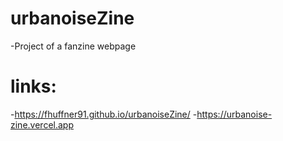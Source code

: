 # urbanoiseZine
-Project of a fanzine webpage
# links:
-https://fhuffner91.github.io/urbanoiseZine/
-https://urbanoise-zine.vercel.app
